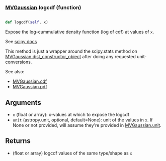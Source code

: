 ### [MVGaussian](MVGaussian.md).logcdf (function)


```py

def logcdf(self, x)

```



Expose the log-cummulative density function (log of cdf) at values of `x`.

See [scipy docs](https://docs.scipy.org/doc/scipy/reference/generated/scipy.stats.rv_continuous.logcdf.html)

This method is just a wrapper around the scipy.stats method on
[MVGaussian.dist_constructor_object](MVGaussian.dist_constructor_object.md) after doing any requested unit-conversions.

See also:
* [MVGaussian.cdf](MVGaussian.cdf.md)
* [MVGaussian.pdf](MVGaussian.pdf.md)

Arguments
----------
* `x` (float or array): x-values at which to expose the logcdf
* `unit` (astropy.unit, optional, default=None): unit of the values
    in `x`.  If None or not provided, will assume they're provided in
    [MVGaussian.unit](MVGaussian.unit.md).

Returns
---------
* (float or array) logcdf values of the same type/shape as `x`

